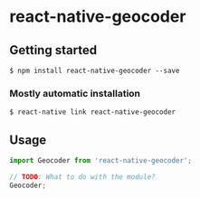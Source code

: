 # react-native-geocoder

## Getting started

`$ npm install react-native-geocoder --save`

### Mostly automatic installation

`$ react-native link react-native-geocoder`

## Usage
```javascript
import Geocoder from 'react-native-geocoder';

// TODO: What to do with the module?
Geocoder;
```
